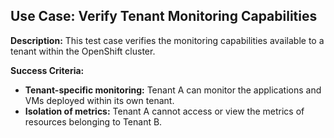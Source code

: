 ## Use Case: Verify Tenant Monitoring Capabilities

**Description:** This test case verifies the monitoring capabilities available to a tenant within the OpenShift cluster.

**Success Criteria:**

* **Tenant-specific monitoring:** Tenant A can monitor the applications and VMs deployed within its own tenant.
* **Isolation of metrics:** Tenant A cannot access or view the metrics of resources belonging to Tenant B.
